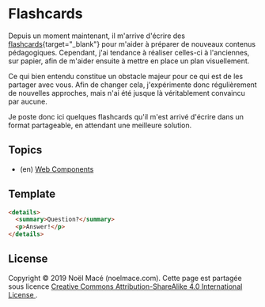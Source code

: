 # Flashcards

Depuis un moment maintenant, il m'arrive d'écrire des
[flashcards](https://en.wikipedia.org/wiki/Flashcard){target="\_blank"} pour m'aider à préparer de nouveaux contenus pédagogiques.
Cependant, j'ai tendance à réaliser celles-ci à l'anciennes, sur papier, afin de m'aider ensuite à mettre en place
un plan visuellement.

Ce qui bien entendu constitue un obstacle majeur pour ce qui est de les partager avec vous.
Afin de changer cela, j'expérimente donc régulièrement de nouvelles approches, mais n'ai été jusque là véritablement convaincu par aucune.

Je poste donc ici quelques flashcards qu'il m'est arrivé d'écrire dans un format partageable, en attendant une meilleure solution.

## Topics

- (en) [Web Components](./webcomponents)

## Template

```html
<details>
  <summary>Question?</summary>
  <p>Answer!</p>
</details>
```

## License

Copyright © 2019 Noël Macé (noelmace.com).
Cette page est partagée sous licence
<a rel="license" href="http://creativecommons.org/licenses/by-sa/4.0/">
Creative Commons Attribution-ShareAlike 4.0 International License
</a>.
